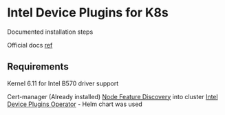 # Intel Device Plugins for K8s

Documented installation steps

Official docs [ref](https://intel.github.io/intel-device-plugins-for-kubernetes/cmd/operator/README.html#introduction)

## Requirements

Kernel 6.11 for Intel B570 driver support

Cert-manager (Already installed)
[Node Feature Discovery](https://artifacthub.io/packages/helm/node-feature-discovery/node-feature-discovery) into cluster
[Intel Device Plugins Operator](https://intel.github.io/intel-device-plugins-for-kubernetes/INSTALL.html) - Helm chart was used
